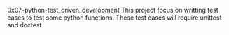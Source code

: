 0x07-python-test_driven_development
This project focus on writting test cases to test some python functions. These test cases will require unittest and doctest